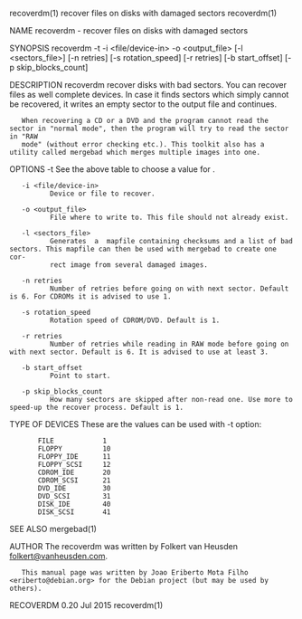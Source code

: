 recoverdm(1)                                        recover files on disks with damaged sectors                                       recoverdm(1)

NAME
       recoverdm - recover files on disks with damaged sectors

SYNOPSIS
       recoverdm -t <type> -i <file/device-in> -o <output_file> [-l <sectors_file>] [-n retries]
                 [-s rotation_speed] [-r retries] [-b start_offset] [-p skip_blocks_count]

DESCRIPTION
       recoverdm  recover  disks with bad sectors. You can recover files as well complete devices. In case it finds sectors which simply cannot be
       recovered, it writes an empty sector to the output file and continues.

       When recovering a CD or a DVD and the program cannot read the sector in "normal mode", then the program will try to read the sector in "RAW
       mode" (without error checking etc.). This toolkit also has a utility called mergebad which merges multiple images into one.

OPTIONS
       -t <type>
              See the above table to choose a value for <type>.

       -i <file/device-in>
              Device or file to recover.

       -o <output_file>
              File where to write to. This file should not already exist.

       -l <sectors_file>
              Generates  a  mapfile containing checksums and a list of bad sectors. This mapfile can then be used with mergebad to create one cor‐
              rect image from several damaged images.

       -n retries
              Number of retries before going on with next sector. Default is 6. For CDROMs it is advised to use 1.

       -s rotation_speed
              Rotation speed of CDROM/DVD. Default is 1.

       -r retries
              Number of retries while reading in RAW mode before going on with next sector. Default is 6. It is advised to use at least 3.

       -b start_offset
              Point to start.

       -p skip_blocks_count
              How many sectors are skipped after non-read one. Use more to speed-up the recover process. Default is 1.

TYPE OF DEVICES
       These are the values can be used with -t option:

           FILE            1
           FLOPPY          10
           FLOPPY_IDE      11
           FLOPPY_SCSI     12
           CDROM_IDE       20
           CDROM_SCSI      21
           DVD_IDE         30
           DVD_SCSI        31
           DISK_IDE        40
           DISK_SCSI       41

SEE ALSO
       mergebad(1)

AUTHOR
       The recoverdm was written by Folkert van Heusden <folkert@vanheusden.com>.

       This manual page was written by Joao Eriberto Mota Filho <eriberto@debian.org> for the Debian project (but may be used by others).

RECOVERDM 0.20                                                       Jul 2015                                                         recoverdm(1)

